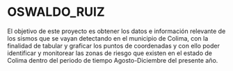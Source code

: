 # OSWALDO_RUIZ
El objetivo de este proyecto es obtener los datos e información relevante de los sismos que se vayan detectando en el municipio de Colima, con la finalidad de tabular y graficar los puntos de coordenadas y con ello poder identificar y monitorear las zonas de riesgo que existen en el estado de Colima dentro del periodo de tiempo Agosto-Diciembre del presente año. 
